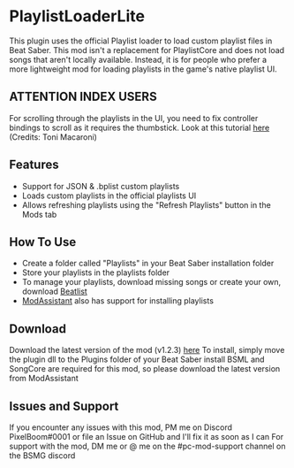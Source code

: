 # PlaylistLoaderLite
This plugin uses the official Playlist loader to load custom playlist files in Beat Saber.
This mod isn't a replacement for PlaylistCore and does not load songs that aren't locally available. Instead, it is for people who prefer a more lightweight mod for loading playlists in the game's native playlist UI.

## ATTENTION INDEX USERS
For scrolling through the playlists in the UI, you need to fix controller bindings to scroll as it requires the thumbstick. Look at this tutorial [here](https://www.youtube.com/watch?v=Bb4YKwmYvWk&feature=youtu.be) (Credits: Toni Macaroni)

## Features
- Support for JSON & .bplist custom playlists
- Loads custom playlists in the official playlists UI
- Allows refreshing playlists using the "Refresh Playlists" button in the Mods tab

## How To Use
- Create a folder called "Playlists" in your Beat Saber installation folder
- Store your playlists in the playlists folder
- To manage your playlists, download missing songs or create your own, download [Beatlist](https://github.com/Alaanor/beatlist/releases "Beatlist")
- [ModAssistant](https://github.com/Assistant/ModAssistant "ModAssistant") also has support for installing playlists

## Download
Download the latest version of the mod (v1.2.3) [here](https://github.com/rithik-b/PlaylistLoaderPlugin/releases/tag/1.2.3 "here")
To install, simply move the plugin dll to the Plugins folder of your Beat Saber install
BSML and SongCore are required for this mod, so please download the latest version from ModAssistant

## Issues and Support
If you encounter any issues with this mod, PM me on Discord PixelBoom#0001 or file an Issue on GitHub and I'll fix it as soon as I can
For support with the mod, DM me or @ me on the #pc-mod-support channel on the BSMG discord
